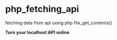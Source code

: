 # php_fetching_api
fetching data from api using php file_get_contents()

**Turn your localhost API online** <br>

